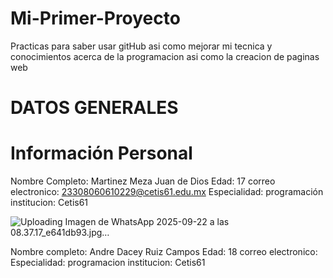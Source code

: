 # Mi-Primer-Proyecto
Practicas para saber usar gitHub asi como mejorar mi tecnica y conocimientos acerca de la programacion asi como la creacion de paginas web
# DATOS GENERALES
# Información Personal
Nombre Completo: Martinez Meza Juan de Dios
Edad: 17
correo electronico: 23308060610229@cetis61.edu.mx
Especialidad: programación
institucion: Cetis61

![Uploading Imagen de WhatsApp 2025-09-22 a las 08.37.17_e641db93.jpg…]()

Nombre completo: Andre Dacey Ruiz Campos
Edad: 18
correo electronico: 
Especialidad: programacion
institucion: Cetis61

